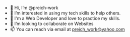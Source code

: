 - 👋 Hi, I’m @preich-work
- 👀 I’m interested in using my tech skills to help others. 
- 🌱 I'm a Web Developer and love to practice my skills. 
- 💞️ I’m looking to collaborate on Websites
- 📫 You can reach via email at preich_work@yahoo.com

<!---
preich-work/preich-work is a ✨ special ✨ repository because its `README.md` (this file) appears on your GitHub profile.
You can click the Preview link to take a look at your changes.
--->

